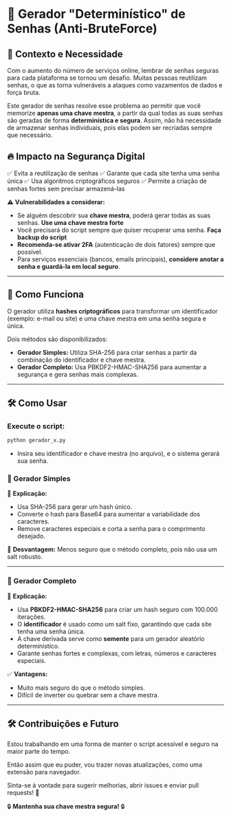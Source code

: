 # 🔐 Gerador "Determinístico" de Senhas (Anti-BruteForce)

## 📌 Contexto e Necessidade

Com o aumento do número de serviços online, lembrar de senhas seguras para cada plataforma se tornou um desafio. Muitas pessoas reutilizam senhas, o que as torna vulneráveis a ataques como vazamentos de dados e força bruta.

Este gerador de senhas resolve esse problema ao permitir que você memorize **apenas uma chave mestra**, a partir da qual todas as suas senhas são geradas de forma **determinística e segura**. Assim, não há necessidade de armazenar senhas individuais, pois elas podem ser recriadas sempre que necessário.

## 🔥 Impacto na Segurança Digital

✅ Evita a reutilização de senhas
✅ Garante que cada site tenha uma senha única
✅ Usa algoritmos criptográficos seguros
✅ Permite a criação de senhas fortes sem precisar armazená-las

⚠️ **Vulnerabilidades a considerar:**
- Se alguém descobrir sua **chave mestra**, poderá gerar todas as suas senhas. **Use uma chave mestra forte**
- Você precisará do script sempre que quiser recuperar uma senha. **Faça backup do script**
- **Recomenda-se ativar 2FA** (autenticação de dois fatores) sempre que possível.
- Para serviços essenciais (bancos, emails principais), **considere anotar a senha e guardá-la em local seguro**.

---

## 🚀 Como Funciona
O gerador utiliza **hashes criptográficos** para transformar um identificador (exemplo: e-mail ou site) e uma chave mestra em uma senha segura e única.

Dois métodos são disponibilizados:
- **Gerador Simples:** Utiliza SHA-256 para criar senhas a partir da combinação do identificador e chave mestra.
- **Gerador Completo:** Usa PBKDF2-HMAC-SHA256 para aumentar a segurança e gera senhas mais complexas.

---

## 🛠 Como Usar
### Execute o script:

```bash
python gerador_x.py
```

- Insira seu identificador e chave mestra (no arquivo), e o sistema gerará sua senha.

### 📌 Gerador Simples

📌 **Explicação:**
- Usa SHA-256 para gerar um hash único.
- Converte o hash para Base64 para aumentar a variabilidade dos caracteres.
- Remove caracteres especiais e corta a senha para o comprimento desejado.

🔸 **Desvantagem:** Menos seguro que o método completo, pois não usa um salt robusto.

---

### 📌 Gerador Completo

📌 **Explicação:**
- Usa **PBKDF2-HMAC-SHA256** para criar um hash seguro com 100.000 iterações.
- O **identificador** é usado como um salt fixo, garantindo que cada site tenha uma senha única.
- A chave derivada serve como **semente** para um gerador aleatório determinístico.
- Garante senhas fortes e complexas, com letras, números e caracteres especiais.

✅ **Vantagens:**
- Muito mais seguro do que o método simples.
- Difícil de inverter ou quebrar sem a chave mestra.

---

## 🛠 Contribuições e Futuro

Estou trabalhando em uma forma de manter o script acessível e seguro na maior parte do tempo.

Então assim que eu puder, vou trazer novas atualizações, como uma extensão para navegador.

Sinta-se à vontade para sugerir melhorias, abrir issues e enviar pull requests! 🚀

🔒 **Mantenha sua chave mestra segura!** 🔒
